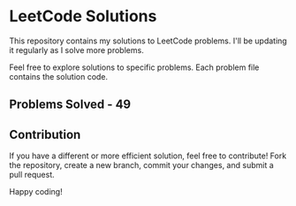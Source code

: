# LeetCode Solutions

This repository contains my solutions to LeetCode problems. I'll be updating it regularly as I solve more problems.

Feel free to explore solutions to specific problems. Each problem file contains the solution code.

## Problems Solved - 49

## Contribution

If you have a different or more efficient solution, feel free to contribute! Fork the repository, create a new branch, commit your changes, and submit a pull request.

Happy coding!


